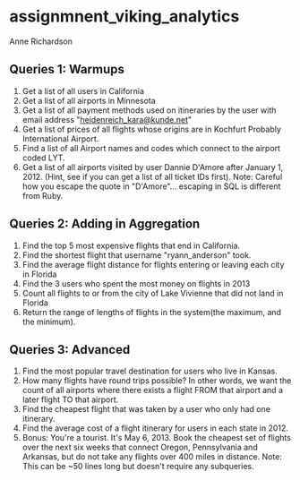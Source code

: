 # assignmnent_viking_analytics

Anne Richardson

## Queries 1: Warmups

1. Get a list of all users in California
2. Get a list of all airports in Minnesota
3. Get a list of all payment methods used on itineraries by the user with email address "heidenreich_kara@kunde.net"
4. Get a list of prices of all flights whose origins are in Kochfurt Probably International Airport.
5. Find a list of all Airport names and codes which connect to the airport coded LYT.
6. Get a list of all airports visited by user Dannie D'Amore after January 1, 2012. (Hint, see if you can get a list of all ticket IDs first). Note: Careful how you escape the quote in "D'Amore"... escaping in SQL is different from Ruby.

## Queries 2: Adding in Aggregation

1. Find the top 5 most expensive flights that end in California.
2. Find the shortest flight that username "ryann_anderson" took.
3. Find the average flight distance for flights entering or leaving each city in Florida
4. Find the 3 users who spent the most money on flights in 2013
5. Count all flights to or from the city of Lake Vivienne that did not land in Florida
6. Return the range of lengths of flights in the system(the maximum, and the minimum).

## Queries 3: Advanced

1. Find the most popular travel destination for users who live in Kansas.
2. How many flights have round trips possible? In other words, we want the count of all airports where there exists a flight FROM that airport and a later flight TO that airport.
3. Find the cheapest flight that was taken by a user who only had one itinerary.
4. Find the average cost of a flight itinerary for users in each state in 2012.
5. Bonus: You're a tourist. It's May 6, 2013. Book the cheapest set of flights over the next six weeks that connect Oregon, Pennsylvania and Arkansas, but do not take any flights over 400 miles in distance. Note: This can be ~50 lines long but doesn't require any subqueries.
